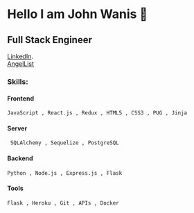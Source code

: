 # Hello I am John Wanis 👋

## Full Stack Engineer

[LinkedIn](https://www.linkedin.com/in/john-wanis-764957138/).      
[AngelList](https://angel.co/u/john-wanis-1)

### Skills:

#### Frontend
    JavaScript , React.js , Redux , HTML5 , CSS3 , PUG , Jinja
#### Server
     SQLAlchemy , Sequelize , PostgreSQL
#### Backend
    Python , Node.js , Express.js , Flask
#### Tools
    Flask , Heroku , Git , APIs , Docker 

<!--
**Jomix-13/Jomix-13** is a ✨ _special_ ✨ repository because its `README.md` (this file) appears on your GitHub profile.

Here are some ideas to get you started:

- 🔭 I’m currently working on ...
- 🌱 I’m currently learning ...
- 👯 I’m looking to collaborate on ...
- 🤔 I’m looking for help with ...
- 💬 Ask me about ...
- 📫 How to reach me: ...
- 😄 Pronouns: ...
- ⚡ Fun fact: ...
-->
